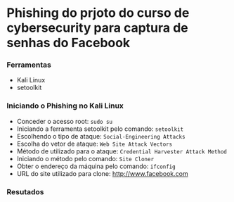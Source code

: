 # Phishing do prjoto do curso de cybersecurity para captura de senhas do Facebook

### Ferramentas

- Kali Linux
- setoolkit

### Iniciando o Phishing no Kali Linux

-  Conceder o acesso root: ``` sudo su ```
- Iniciando a ferramenta setoolkit pelo comando: ``` setoolkit ```
- Escolhendo o tipo de ataque: ``` Social-Engineering Attacks ```
- Escolha do vetor de ataque: ``` Web Site Attack Vectors ```
- Método de utilizado para o ataque: ```Credential Harvester Attack Method ```
- Iniciando o método pelo comando: ``` Site Cloner ```
- Obter o endereço da máquina pelo comando: ``` ifconfig ```
- URL do site utilizado para clone: http://www.facebook.com

### Resutados


